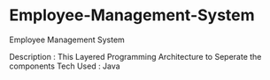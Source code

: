 # Employee-Management-System
Employee Management System 

Description : This Layered Programming Architecture to Seperate the components 
Tech Used : Java 
